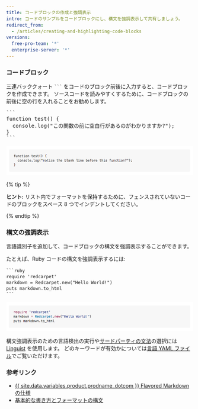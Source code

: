```yaml
---
title: コードブロックの作成と強調表示
intro: コードのサンプルをコードブロックにし、構文を強調表示して共有しましょう。
redirect_from:
  - /articles/creating-and-highlighting-code-blocks
versions:
  free-pro-team: '*'
  enterprise-server: '*'
---
```


### コードブロック

三連バッククォート <code>\`\`\`</code> をコードのブロック前後に入力すると、コードブロックを作成できます。 ソースコードを読みやすくするために、コードブロックの前後に空の行を入れることをお勧めします。

<pre>
```
function test() {
  console.log("この関数の前に空白行があるのがわかりますか?");
}
```
</pre>

![表示されたコードブロック](/assets/images/help/writing/fenced-code-block-rendered.png)

{% tip %}

**ヒント:** リスト内でフォーマットを保持するために、フェンスされていないコードのブロックをスペース 8 つでインデントしてください。

{% endtip %}

### 構文の強調表示

言語識別子を追加して、コードブロックの構文を強調表示することができます。

たとえば、Ruby コードの構文を強調表示するには:

    ```ruby
    require 'redcarpet'
    markdown = Redcarpet.new("Hello World!")
    puts markdown.to_html
    ```

![Ruby の構文を強調して表示されたコードブロック](/assets/images/help/writing/code-block-syntax-highlighting-rendered.png)

構文強調表示のための言語検出の実行や[サードパーティの文法](https://github.com/github/linguist/blob/master/vendor/README.md)の選択には [Linguist](https://github.com/github/linguist) を使用します。 どのキーワードが有効かについては[言語 YAML ファイル](https://github.com/github/linguist/blob/master/lib/linguist/languages.yml)でご覧いただけます。

### 参考リンク

- [{{ site.data.variables.product.prodname_dotcom }} Flavored Markdown の仕様](https://github.github.com/gfm/)
- [基本的な書き方とフォーマットの構文](/articles/basic-writing-and-formatting-syntax)
